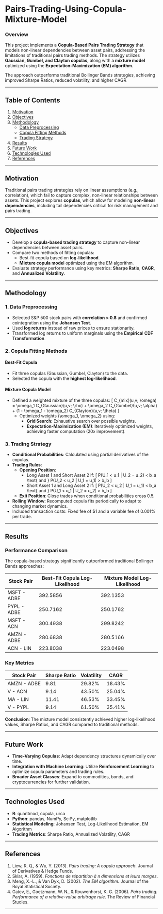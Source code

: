 # Pairs-Trading-Using-Copula-Mixture-Model

### Overview
This project implements a **Copula-Based Pairs Trading Strategy** that models non-linear dependencies between asset pairs, addressing the limitations of traditional pairs trading methods. The strategy utilizes **Gaussian, Gumbel, and Clayton copulas**, along with a **mixture model** optimized using the **Expectation-Maximization (EM) algorithm**.

The approach outperforms traditional Bollinger Bands strategies, achieving improved Sharpe Ratios, reduced volatility, and higher CAGR.

---

## Table of Contents
1. [Motivation](#motivation)
2. [Objectives](#objectives)
3. [Methodology](#methodology)
   - [Data Preprocessing](#data-preprocessing)
   - [Copula Fitting Methods](#copula-fitting-methods)
   - [Trading Strategy](#trading-strategy)
4. [Results](#results)
5. [Future Work](#future-work)
6. [Technologies Used](#technologies-used)
7. [References](#references)

---

## Motivation
Traditional pairs trading strategies rely on linear assumptions (e.g., correlation), which fail to capture complex, non-linear relationships between assets. This project explores **copulas**, which allow for modeling **non-linear dependencies**, including tail dependencies critical for risk management and pairs trading.

---

## Objectives
- Develop a **copula-based trading strategy** to capture non-linear dependencies between asset pairs.
- Compare two methods of fitting copulas:
  - Best-fit copula based on **log-likelihood**.
  - **Mixture copula model** optimized using the EM algorithm.
- Evaluate strategy performance using key metrics: **Sharpe Ratio**, **CAGR**, and **Annualized Volatility**.

---

## Methodology

### 1. Data Preprocessing
- Selected S&P 500 stock pairs with **correlation > 0.8** and confirmed cointegration using the **Johansen Test**.
- Used **log returns** instead of raw prices to ensure stationarity.
- Transformed log returns to uniform marginals using the **Empirical CDF Transformation**.

### 2. Copula Fitting Methods
#### **Best-Fit Copula**
- Fit three copulas (Gaussian, Gumbel, Clayton) to the data.
- Selected the copula with the **highest log-likelihood**.

#### **Mixture Copula Model**
- Defined a weighted mixture of the three copulas:
  \[
  C_{mix}(u,v; \omega) = \omega_1 C_{Gaussian}(u,v; \rho) + \omega_2 C_{Gumbel}(u,v; \alpha) + (1 - \omega_1 - \omega_2) C_{Clayton}(u,v; \theta)
  \]
  - Optimized weights \(\omega_1, \omega_2\) using:
    - **Grid Search**: Exhaustive search over possible weights.
    - **Expectation-Maximization (EM)**: Iteratively optimized weights, achieving faster computation (20x improvement).

### 3. Trading Strategy
- **Conditional Probabilities**: Calculated using partial derivatives of the copulas.
- **Trading Rules**:
  - **Opening Position**:
    - Long Asset 1 and Short Asset 2 if:
      \[ P(U_1 < u_1 | U_2 = u_2) < b_a \text{ and } P(U_2 < u_2 | U_1 = u_1) > b_b \]
    - Short Asset 1 and Long Asset 2 if:
      \[ P(U_2 < u_2 | U_1 = u_1) < b_a \text{ and } P(U_1 < u_1 | U_2 = u_2) > b_b \]
  - **Exit Position**: Close trades when conditional probabilities cross 0.5.
- **Rolling Window**: Recomputed copula fits periodically to adapt to changing market dynamics.
- Included transaction costs: Fixed fee of $1 and a variable fee of 0.001% per trade.

---

## Results
### Performance Comparison
The copula-based strategy significantly outperformed traditional Bollinger Bands approaches:

| **Stock Pair**       | **Best-Fit Copula Log-Likelihood** | **Mixture Model Log-Likelihood** |
|----------------------|----------------------------------|----------------------------------|
| MSFT - ADBE         | 392.5856                         | 392.1353                         |
| PYPL - ADBE         | 250.7162                         | 250.1762                         |
| MSFT - ACN          | 300.4938                         | 299.8242                         |
| AMZN - ADBE         | 280.6838                         | 280.5166                         |
| ACN - LIN           | 223.8038                         | 223.0498                         |

### Key Metrics
| **Stock Pair**       | **Sharpe Ratio** | **Volatility** | **CAGR**   |
|----------------------|-----------------|---------------|------------|
| AMZN - ADBE         | 9.81            | 29.82%        | 18.43%     |
| V - ACN             | 9.14            | 43.50%        | 25.04%     |
| MA - LIN            | 11.41           | 46.53%        | 33.45%     |
| V - PYPL            | 9.14            | 61.50%        | 35.41%     |

**Conclusion**: The mixture model consistently achieved higher log-likelihood values, Sharpe Ratios, and CAGR compared to traditional methods.

---

## Future Work
- **Time-Varying Copulas**: Adapt dependency structures dynamically over time.
- **Integration with Machine Learning**: Utilize **Reinforcement Learning** to optimize copula parameters and trading rules.
- **Broader Asset Classes**: Expand to commodities, bonds, and cryptocurrencies for further validation.

---

## Technologies Used
- **R**: quantmod, copula, urca
- **Python**: pandas, NumPy, SciPy, matplotlib
- **Statistical Modeling**: Johansen Test, Log-Likelihood Estimation, EM Algorithm
- **Trading Metrics**: Sharpe Ratio, Annualized Volatility, CAGR

---

## References
1. Liew, R. Q., & Wu, Y. (2013). *Pairs trading: A copula approach*. Journal of Derivatives & Hedge Funds.
2. Sklar, A. (1959). *Fonctions de répartition à n dimensions et leurs marges*.
3. Meng, X.-L., & Van Dyk, D. (2002). *The EM algorithm*. Journal of the Royal Statistical Society.
4. Gatev, E., Goetzmann, W. N., & Rouwenhorst, K. G. (2006). *Pairs trading: Performance of a relative-value arbitrage rule*. The Review of Financial Studies.

---

